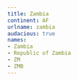 ```yaml
---
title: Zambia
continent: AF
urlname: zambia
audacious: true
names:
- Zambia
- Republic of Zambia
- ZM
- ZMB
---
```


